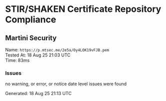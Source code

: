 # STIR/SHAKEN Certificate Repository Compliance

## Martini Security

Name: `https://p.mtsec.me/2e5a/Oy4LOK19vFJB.pem`\
Tested At: 18 Aug 25 21:03 UTC\
Time: 83ms

### Issues

no warning, or error, or notice date level issues were found

Generated: 18 Aug 25 21:13 UTC